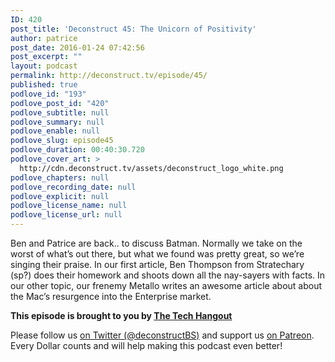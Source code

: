 ```yaml
---
ID: 420
post_title: 'Deconstruct 45: The Unicorn of Positivity'
author: patrice
post_date: 2016-01-24 07:42:56
post_excerpt: ""
layout: podcast
permalink: http://deconstruct.tv/episode/45/
published: true
podlove_id: "193"
podlove_post_id: "420"
podlove_subtitle: null
podlove_summary: null
podlove_enable: null
podlove_slug: episode45
podlove_duration: 00:40:30.720
podlove_cover_art: >
  http://cdn.deconstruct.tv/assets/deconstruct_logo_white.png
podlove_chapters: null
podlove_recording_date: null
podlove_explicit: null
podlove_license_name: null
podlove_license_url: null
---
```

<p>Ben and Patrice are back.. to discuss Batman.  Normally we take on the worst of what’s out there, but what we found was pretty great, so we’re singing their praise.  In our first article, Ben Thompson from Stratechary (sp?) does their homework and shoots down all the nay-sayers with facts.  In our other topic, our frenemy Metallo writes an awesome article about about the Mac’s resurgence into the Enterprise market.</p>
<p><strong>This episode is brought to you by <a href="http://thetechhangout.com">The Tech Hangout</a></strong>
</p>
<p>
Please follow us <a href="http://twitter.com/deconstructBS">on Twitter (@deconstructBS)</a> and support us <a href="http://patreon.com/deconstruct">on Patreon</a>. Every Dollar counts and will help making this podcast even better!
</p>